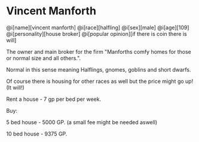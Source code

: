 # Vincent Manforth

@i[name][vincent manforth]
@i[race][halfling]
@i[sex][male]
@i[age][109]
@i[personality][house broker]
@i[popular opinion][if there is coin there is will]

The owner and main broker for the firm "Manforths comfy homes for those or normal size and all others.".

Normal in this sense meaning Halflings, gnomes, goblins and short dwarfs.

Of course there is housing for other races as well but the price might go up! (It will!)

Rent a house - 7 gp per bed per week.

Buy:

5 bed house - 5000 GP. (a small fee might be needed aswell)

10 bed house - 9375 GP.
